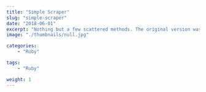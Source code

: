 ```yaml
---
title: "Simple Scraper"
slug: "simple-scraper"
date: "2018-06-01"
excerpt: "Nothing but a few scattered methods. The original version was great, but I didn't know how to use Git yet, and I broke it trying to make improvements. This is all that remains."
image: "./thumbnails/null.jpg"

categories:
    - "Ruby"

tags:
    - "Ruby"

weight: 1
---
```


